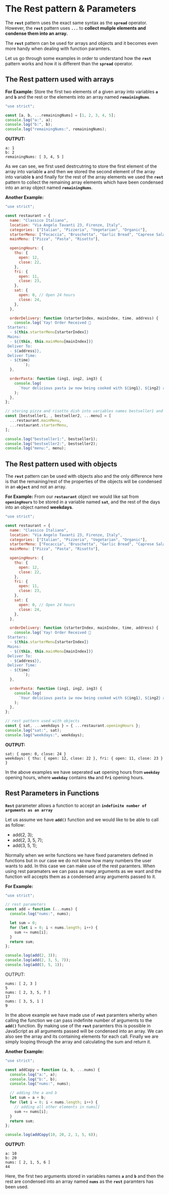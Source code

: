 # The Rest pattern & Parameters

The **`rest`** pattern uses the exact same syntax as the **`spread`** operator. However, the **`rest`** pattern uses **`...`** to **collect muliple elements and condense them into an array.**

The **`rest`** pattern can be used for arrays and objects and it becomes even more handy when dealing with function paramters.

Let us go through some examples in order to understand how the **`rest`** pattern works and how it is different than the **`spread`** operator.

## The Rest pattern used with arrays

**For Example:** Store the first two elements of a given array into variables **`a`** and **`b`** and the rest or the elements into an array named **`remainingNums`**.

```javascript
"use strict";

const [a, b, ...remainingNums] = [1, 2, 3, 4, 5];
console.log("a:", a);
console.log("b:", b);
console.log("remainingNums:", remainingNums);
```

**OUTPUT:**

```
a: 1
b: 2
remainingNums: [ 3, 4, 5 ]
```

As we can see, we first used destrcutring to store the first element of the array into variable **`a`** and then we stored the second element of the array into variable **`b`** and finally for the rest of the array elements we used the **`rest`** pattern to collect the remaining array elements which have been condensed into an array object named **`remainingNums`**.

**Another Example:**

```javascript
"use strict";

const restaurant = {
  name: "Classico Italiano",
  location: "Via Angelo Tavanti 23, Firenze, Italy",
  categories: ["Italian", "Pizzeria", "Vegetarian", "Organic"],
  starterMenu: ["Focaccia", "Bruschetta", "Garlic Bread", "Caprese Salad"],
  mainMenu: ["Pizza", "Pasta", "Risotto"],

  openingHours: {
    thu: {
      open: 12,
      close: 22,
    },
    fri: {
      open: 11,
      close: 23,
    },
    sat: {
      open: 0, // Open 24 hours
      close: 24,
    },
  },

  orderDelivery: function (starterIndex, mainIndex, time, address) {
    console.log(`Yay! Order Received 🎉
 Starters:
  - ${this.starterMenu[starterIndex]}
 Mains:
  - ${(this, this.mainMenu[mainIndex])}
 Deliver To:
  - ${address}},
 Deliver Time:
  - ${time}
        `);
  },

  orderPasta: function (ing1, ing2, ing3) {
    console.log(
      `Your delicious pasta iw now being cooked with ${ing1}, ${ing2} and ${ing3}!`
    );
  },
};

// storing pizza and risotto dish into variables names bestseller1 and bestseller2 and storing all other menu items into a array named menu
const [bestseller1, , bestseller2, ...menu] = [
  ...restaurant.mainMenu,
  ...restaurant.starterMenu,
];

console.log("bestseller1:", bestseller1);
console.log("bestseller2:", bestseller2);
console.log("menu:", menu);
```

## The Rest pattern used with objects

The **`rest`** pattern can be used with objects also and the only difference here is that the remaining/rest of the properties of the objects will be condensed in an **`object`** and not an array.

**For Example:** From our **`restaurant`** object we would like sat from **`openingHours`** to be stored in a variable named **`sat`**, and the rest of the days into an object named **weekdays**.

```javascript
"use strict";

const restaurant = {
  name: "Classico Italiano",
  location: "Via Angelo Tavanti 23, Firenze, Italy",
  categories: ["Italian", "Pizzeria", "Vegetarian", "Organic"],
  starterMenu: ["Focaccia", "Bruschetta", "Garlic Bread", "Caprese Salad"],
  mainMenu: ["Pizza", "Pasta", "Risotto"],

  openingHours: {
    thu: {
      open: 12,
      close: 22,
    },
    fri: {
      open: 11,
      close: 23,
    },
    sat: {
      open: 0, // Open 24 hours
      close: 24,
    },
  },

  orderDelivery: function (starterIndex, mainIndex, time, address) {
    console.log(`Yay! Order Received 🎉
 Starters:
  - ${this.starterMenu[starterIndex]}
 Mains:
  - ${(this, this.mainMenu[mainIndex])}
 Deliver To:
  - ${address}},
 Deliver Time:
  - ${time}
        `);
  },

  orderPasta: function (ing1, ing2, ing3) {
    console.log(
      `Your delicious pasta iw now being cooked with ${ing1}, ${ing2} and ${ing3}!`
    );
  },
};

// rest pattern used with objects
const { sat, ...weekdays } = { ...restaurant.openingHours };
console.log("sat:", sat);
console.log("weekdays:", weekdays);
```

**OUTPUT:**

```
sat: { open: 0, close: 24 }
weekdays: { thu: { open: 12, close: 22 }, fri: { open: 11, close: 23 } }
```

In the above examples we have seperated **`sat`** opening hours from **`weekday`** opening hours, where **`weekday`** contains **`thu`** and **`fri`** opening hours.

## Rest Parameters in Functions

**`Rest`** parameter allows a function to accept an **`indefinite number of arguments as an array`**

Let us assume we have **`add()`** function and we would like to be able to call as follow:

- add(2, 3);
- add(2, 3, 5, 7);
- add(3, 5, 1);

Normally when we write functions we have fixed parameters defined in functions but in our case we do not know how many numbers the user wants to add. In this case we can make use of the rest paramters. When using rest paramaters we can pass as many arguments as we want and the function will accepts them as a condensed array arguments passed to it.

**For Example:**

```javascript
"use strict";

// rest parameters
const add = function (...nums) {
  console.log("nums:", nums);

  let sum = 0;
  for (let i = 0; i < nums.length; i++) {
    sum += nums[i];
  }
  return sum;
};

console.log(add(2, 3));
console.log(add(2, 3, 5, 7));
console.log(add(3, 5, 1));
```

OUTPUT:

```
nums: [ 2, 3 ]
5
nums: [ 2, 3, 5, 7 ]
17
nums: [ 3, 5, 1 ]
9
```

In the above example we have made use of **`rest`** paramters wherby when calling the function we can pass indefinite number of arguments to the **`add()`** function. By making use of the **`rest`** paramters this is possible in JavaScript as all arguments passed will be condensed into an array. We can also see the array and its containing elements for each call. Finally we are simply looping through the array and calculating the sum and return it.

**Another Example:**

```javascript
"use strict";

const addCopy = function (a, b, ...nums) {
  console.log("a:", a);
  console.log("b:", b);
  console.log("nums:", nums);

  // adding the a and b
  let sum = a + b;
  for (let i = 0; i < nums.length; i++) {
    // adding all other elements in nums[]
    sum += nums[i];
  }
  return sum;
};

console.log(addCopy(10, 20, 2, 1, 5, 6));
```

**OUTPUT:**

```
a: 10
b: 20
nums: [ 2, 1, 5, 6 ]
44
```

Here, the first two arguments stored in variables names **`a`** and **`b`** and then the rest are condensed into an array named **`nums`** as the **`rest`** paramters has been used.
